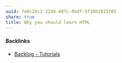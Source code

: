 ```yaml
---
uuid: 7e8c26c2-22d4-4d7c-9bdf-5f38b7815f85
share: true
title: Why you should learn HTML
---
```

#### Backlinks

* [Backlog - Tutorials](/31f7e81a-967e-41f4-872e-91d1571df726)